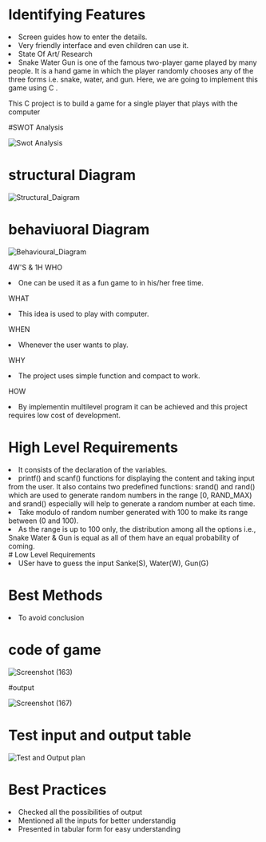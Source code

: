 # Identifying Features

<li>Screen guides how to enter the details.</li>
<li>Very friendly interface and even children can use it.</li>
<li>State Of Art/ Research</li>
<li>Snake Water Gun is one of the famous two-player game played by many people. It is a hand game in which the player randomly chooses any of the three forms i.e. snake, water, and gun. Here, we are going to implement this game using C .

This C project is to build a game for a single player that plays with the computer</li>

#SWOT Analysis

![Swot Analysis](https://user-images.githubusercontent.com/98880912/153577257-873e1802-1b72-4d31-89a8-70874431c86e.jpg)

# structural Diagram

![Structural_Daigram](https://user-images.githubusercontent.com/98880912/153591212-c74aadb2-c345-4201-b16b-11e0209606f1.jpg)

# behaviuoral Diagram

![Behavioural_Diagram](https://user-images.githubusercontent.com/98880912/153591364-6c83e92c-e0d5-403f-ae33-de7d68acfa65.jpg)

4W'S & 1H
WHO
<li>One can be used it as a fun game to in his/her free time.</li>

WHAT
<li>This idea is used to play with computer.</li>

WHEN
<li>Whenever the user wants to play.</li>

WHY
<li>The project uses simple function and compact to work.</li>

HOW
<li>By implementin multilevel program it can be achieved and this project requires low cost of development.</li>

# High Level Requirements
<li>It consists of the declaration of the variables.</li>
<li>printf() and scanf() functions for displaying the content and taking input from the user. It also contains two predefined functions:
srand() and rand() which are used to generate random numbers in the range [0, RAND_MAX) and srand() especially will help to generate a random number at each time.
<li>Take modulo of random number generated with 100 to make its range between (0 and 100).</li>
<li>As the range is up to 100 only, the distribution among all the options i.e., Snake Water & Gun is equal as all of them have an equal probability of coming.</li>
# Low Level Requirements
<li> USer have to guess the input Sanke(S), Water(W), Gun(G)</li>

# Best Methods
<li>To avoid conclusion</li>

# code of game

![Screenshot (163)](https://user-images.githubusercontent.com/98880912/153591469-af49a3c3-bae7-4848-a13a-67e82ba50910.png)

#output 

![Screenshot (167)](https://user-images.githubusercontent.com/98880912/153591573-037e3725-214e-4fb2-8e9a-afbc7c7f3734.png)

# Test input and output table

![Test and Output plan](https://user-images.githubusercontent.com/98880912/153591846-5a46ef2e-dc44-4fbd-a72f-c2e100000c00.jpg)

# Best Practices

<li>Checked all the possibilities of output</li>
<li>Mentioned all the inputs for better understandig</li>
<li>Presented in tabular form for easy understanding</li>
